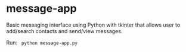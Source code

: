 # message-app
Basic messaging interface using Python with tkinter that allows user to add/search contacts and send/view messages.


Run: ` python message-app.py`
